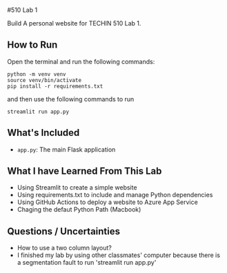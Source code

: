 #510 Lab 1

Build A personal website for TECHIN 510 Lab 1.

## How to Run

Open the terminal and run the following commands:

```
python -m venv venv
source venv/bin/activate
pip install -r requirements.txt
```
and then use the following commands to run

```
streamlit run app.py
```

## What's Included

- `app.py`: The main Flask application

## What I have Learned From This Lab

- Using Streamlit to create a simple website
- Using requirements.txt to include and manage Python dependencies
- Using GitHub Actions to deploy a website to Azure App Service
- Chaging the defaut Python Path (Macbook)

## Questions / Uncertainties

- How to use a two column layout?
- I finished my lab by using other classmates' computer because there is a segmentation fault to run 'streamlit run app.py'
